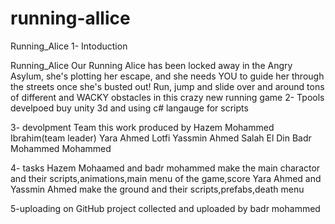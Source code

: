 # running-allice
Running_Alice 1- Intoduction

Running_Alice Our Running Alice has been locked away in the Angry Asylum, she's plotting her escape, and she needs YOU to guide her through the streets once she's busted out! Run, jump and slide over and around tons of different and WACKY obstacles in this crazy new running game 2- Tpools develpoed buy unity 3d and using c# langauge for scripts

3- devolpment Team this work produced by Hazem Mohammed Ibrahim(team leader) Yara Ahmed Lotfi Yassmin Ahmed Salah El Din Badr Mohammed Mohammed

4- tasks Hazem Mohaamed and badr mohammed make the main charactor and their scripts,animations,main menu of the game,score Yara Ahmed and Yassmin Ahmed make the ground and their scripts,prefabs,death menu

5-uploading on GitHub project collected and uploaded by badr mohammed
